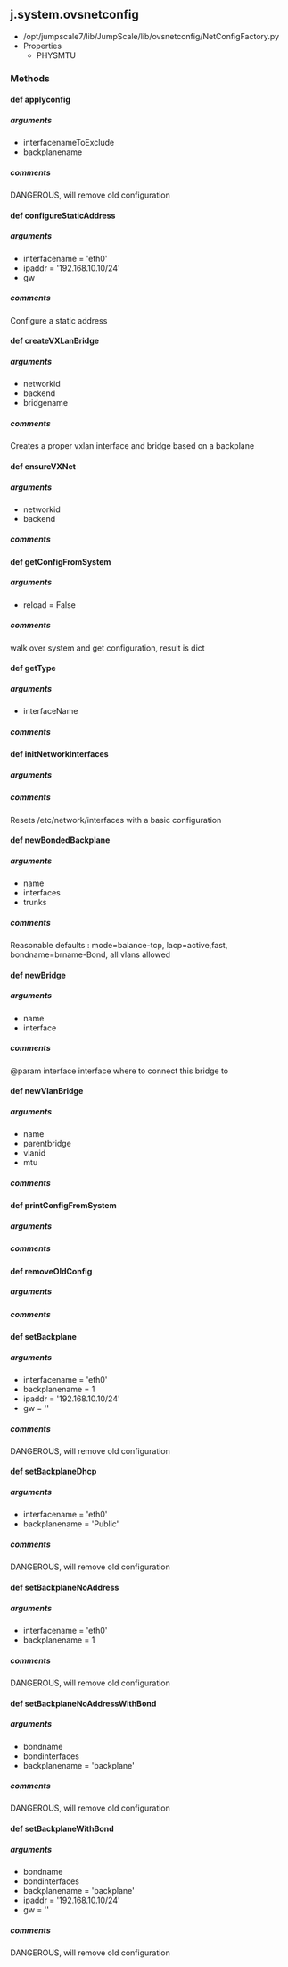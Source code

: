 ## j.system.ovsnetconfig

- /opt/jumpscale7/lib/JumpScale/lib/ovsnetconfig/NetConfigFactory.py
- Properties
    - PHYSMTU

### Methods

#### def applyconfig 
##### arguments

- interfacenameToExclude
- backplanename

##### comments

DANGEROUS, will remove old configuration

#### def configureStaticAddress 
##### arguments

- interfacename = 'eth0'
- ipaddr = '192.168.10.10/24'
- gw

##### comments

Configure a static address

#### def createVXLanBridge 
##### arguments

- networkid
- backend
- bridgename

##### comments

Creates a proper vxlan interface and bridge based on a backplane

#### def ensureVXNet 
##### arguments

- networkid
- backend

##### comments

#### def getConfigFromSystem 
##### arguments

- reload = False

##### comments

walk over system and get configuration, result is dict

#### def getType 
##### arguments

- interfaceName

##### comments

#### def initNetworkInterfaces 
##### arguments

##### comments

Resets /etc/network/interfaces with a basic configuration

#### def newBondedBackplane 
##### arguments

- name
- interfaces
- trunks

##### comments

Reasonable defaults  : mode=balance-tcp, lacp=active,fast, bondname=brname-Bond, all vlans allowed

#### def newBridge 
##### arguments

- name
- interface

##### comments

@param interface interface where to connect this bridge to

#### def newVlanBridge 
##### arguments

- name
- parentbridge
- vlanid
- mtu

##### comments

#### def printConfigFromSystem 
##### arguments

##### comments

#### def removeOldConfig 
##### arguments

##### comments

#### def setBackplane 
##### arguments

- interfacename = 'eth0'
- backplanename = 1
- ipaddr = '192.168.10.10/24'
- gw = ''

##### comments

DANGEROUS, will remove old configuration

#### def setBackplaneDhcp 
##### arguments

- interfacename = 'eth0'
- backplanename = 'Public'

##### comments

DANGEROUS, will remove old configuration

#### def setBackplaneNoAddress 
##### arguments

- interfacename = 'eth0'
- backplanename = 1

##### comments

DANGEROUS, will remove old configuration

#### def setBackplaneNoAddressWithBond 
##### arguments

- bondname
- bondinterfaces
- backplanename = 'backplane'

##### comments

DANGEROUS, will remove old configuration

#### def setBackplaneWithBond 
##### arguments

- bondname
- bondinterfaces
- backplanename = 'backplane'
- ipaddr = '192.168.10.10/24'
- gw = ''

##### comments

DANGEROUS, will remove old configuration

